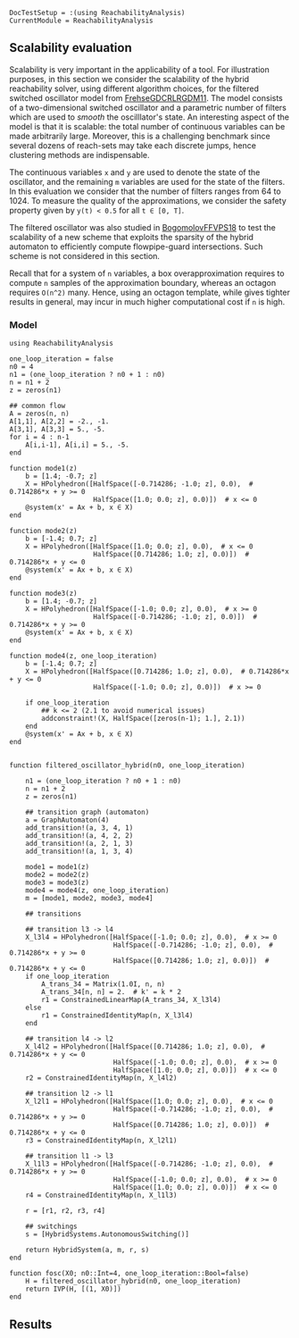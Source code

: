 ```@meta
DocTestSetup = :(using ReachabilityAnalysis)
CurrentModule = ReachabilityAnalysis
```

## Scalability evaluation

Scalability is very important in the applicability of a tool. For illustration
purposes, in this section we consider the scalability of the hybrid reachability
solver, using different algorithm choices, for the filtered switched oscillator
model from [FrehseGDCRLRGDM11](@citet). The model consists of a two-dimensional switched oscillator
and a parametric number of filters which are used to *smooth* the oscilllator's state.
An interesting aspect of the model is that it is scalable: the total number of continuous
variables can be made arbitrarily large. Moreover, this is a challenging benchmark
since several dozens of reach-sets may take each discrete jumps, hence clustering methods are indispensable.

The continuous variables ``x`` and ``y`` are used to denote the state of the oscillator,
and the remaining ``m`` variables are used for the state of the filters.
In this evaluation we consider that the number of filters ranges from 64 to 1024.
To measure the quality of the approximations, we consider the safety property given
by ``y(t) < 0.5`` for all ``t ∈ [0, T]``.

The filtered oscillator was also studied in [BogomolovFFVPS18](@citet) to test the scalability
of a new scheme that exploits the sparsity of the hybrid automaton to efficiently
compute flowpipe-guard intersections. Such scheme is not considered in this section.

Recall that for a system of ``n`` variables, a box overapproximation requires to
compute ``n`` samples of the approximation boundary, whereas an octagon requires
``O(n^2)`` many. Hence, using an octagon template, while gives tighter results
in general, may incur in much higher computational cost if ``n`` is high.

### Model

```@example filtered_oscillator
using ReachabilityAnalysis

one_loop_iteration = false
n0 = 4
n1 = (one_loop_iteration ? n0 + 1 : n0)
n = n1 + 2
z = zeros(n1)

## common flow
A = zeros(n, n)
A[1,1], A[2,2] = -2., -1.
A[3,1], A[3,3] = 5., -5.
for i = 4 : n-1
    A[i,i-1], A[i,i] = 5., -5.
end

function mode1(z)
    b = [1.4; -0.7; z]
    X = HPolyhedron([HalfSpace([-0.714286; -1.0; z], 0.0),  # 0.714286*x + y >= 0
                     HalfSpace([1.0; 0.0; z], 0.0)])  # x <= 0
    @system(x' = Ax + b, x ∈ X)
end

function mode2(z)
    b = [-1.4; 0.7; z]
    X = HPolyhedron([HalfSpace([1.0; 0.0; z], 0.0),  # x <= 0
                     HalfSpace([0.714286; 1.0; z], 0.0)])  # 0.714286*x + y <= 0
    @system(x' = Ax + b, x ∈ X)
end

function mode3(z)
    b = [1.4; -0.7; z]
    X = HPolyhedron([HalfSpace([-1.0; 0.0; z], 0.0),  # x >= 0
                     HalfSpace([-0.714286; -1.0; z], 0.0)])  # 0.714286*x + y >= 0
    @system(x' = Ax + b, x ∈ X)
end

function mode4(z, one_loop_iteration)
    b = [-1.4; 0.7; z]
    X = HPolyhedron([HalfSpace([0.714286; 1.0; z], 0.0),  # 0.714286*x + y <= 0
                     HalfSpace([-1.0; 0.0; z], 0.0)])  # x >= 0

    if one_loop_iteration
        ## k <= 2 (2.1 to avoid numerical issues)
        addconstraint!(X, HalfSpace([zeros(n-1); 1.], 2.1))
    end
    @system(x' = Ax + b, x ∈ X)
end


function filtered_oscillator_hybrid(n0, one_loop_iteration)

    n1 = (one_loop_iteration ? n0 + 1 : n0)
    n = n1 + 2
    z = zeros(n1)

    ## transition graph (automaton)
    a = GraphAutomaton(4)
    add_transition!(a, 3, 4, 1)
    add_transition!(a, 4, 2, 2)
    add_transition!(a, 2, 1, 3)
    add_transition!(a, 1, 3, 4)

    mode1 = mode1(z)
    mode2 = mode2(z)
    mode3 = mode3(z)
    mode4 = mode4(z, one_loop_iteration)
    m = [mode1, mode2, mode3, mode4]

    ## transitions

    ## transition l3 -> l4
    X_l3l4 = HPolyhedron([HalfSpace([-1.0; 0.0; z], 0.0),  # x >= 0
                          HalfSpace([-0.714286; -1.0; z], 0.0),  # 0.714286*x + y >= 0
                          HalfSpace([0.714286; 1.0; z], 0.0)])  # 0.714286*x + y <= 0
    if one_loop_iteration
        A_trans_34 = Matrix(1.0I, n, n)
        A_trans_34[n, n] = 2.  # k' = k * 2
        r1 = ConstrainedLinearMap(A_trans_34, X_l3l4)
    else
        r1 = ConstrainedIdentityMap(n, X_l3l4)
    end

    ## transition l4 -> l2
    X_l4l2 = HPolyhedron([HalfSpace([0.714286; 1.0; z], 0.0),  # 0.714286*x + y <= 0
                          HalfSpace([-1.0; 0.0; z], 0.0),  # x >= 0
                          HalfSpace([1.0; 0.0; z], 0.0)])  # x <= 0
    r2 = ConstrainedIdentityMap(n, X_l4l2)

    ## transition l2 -> l1
    X_l2l1 = HPolyhedron([HalfSpace([1.0; 0.0; z], 0.0),  # x <= 0
                          HalfSpace([-0.714286; -1.0; z], 0.0),  # 0.714286*x + y >= 0
                          HalfSpace([0.714286; 1.0; z], 0.0)])  # 0.714286*x + y <= 0
    r3 = ConstrainedIdentityMap(n, X_l2l1)

    ## transition l1 -> l3
    X_l1l3 = HPolyhedron([HalfSpace([-0.714286; -1.0; z], 0.0),  # 0.714286*x + y >= 0
                          HalfSpace([-1.0; 0.0; z], 0.0),  # x >= 0
                          HalfSpace([1.0; 0.0; z], 0.0)])  # x <= 0
    r4 = ConstrainedIdentityMap(n, X_l1l3)

    r = [r1, r2, r3, r4]

    ## switchings
    s = [HybridSystems.AutonomousSwitching()]

    return HybridSystem(a, m, r, s)
end

function fosc(X0; n0::Int=4, one_loop_iteration::Bool=false)
    H = filtered_oscillator_hybrid(n0, one_loop_iteration)
    return IVP(H, [(1, X0)])
end
```

## Results
